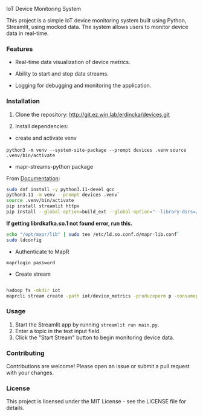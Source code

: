 IoT Device Monitoring System

This project is a simple IoT device monitoring system built using Python, Streamlit, using mocked data. The system allows users to monitor device data in real-time.

### Features

- Real-time data visualization of device metrics.

- Ability to start and stop data streams.

- Logging for debugging and monitoring the application.

### Installation

1. Clone the repository: http://git.ez.win.lab/erdincka/devices.git

2. Install dependencies:

- create and activate venv

`python3 -m venv --system-site-package --prompt devices .venv`
`source .venv/bin/activate`

- mapr-streams-python package

From [Documentation](https://support.hpe.com/hpesc/public/docDisplay?docId=sf000102990en_us&docLocale=en_US):

```bash
sudo dnf install -y python3.11-devel gcc
python3.11 -m venv --prompt devices .venv`
source .venv/bin/activate
pip install streamlit httpx
pip install --global-option=build_ext --global-option="--library-dirs=/opt/mapr/lib" --global-option="--include-dirs=/opt/mapr/include/" mapr-streams-python
```

<!-- cp -R .venv/lib/python3.11/site-packages/mapr_streams_python-0.11.0.2-py3.6.egg-info .venv/lib/python3.6/site-packages/mapr_streams_python -->

**If getting librdkafka.so.1 not found error, run this.**

```bash
echo "/opt/mapr/lib" | sudo tee /etc/ld.so.conf.d/mapr-lib.conf`
sudo ldconfig
```

- Authenticate to MapR

`maprlogin password`

- Create stream

```bash

hadoop fs -mkdir iot
maprcli stream create -path iot/device_metrics -produceperm p -consumeperm p -topicperm p

```

### Usage

1. Start the Streamlit app by running `streamlit run main.py`.
2. Enter a topic in the text input field.
3. Click the "Start Stream" button to begin monitoring device data.

### Contributing

Contributions are welcome! Please open an issue or submit a pull request with your changes.

### License

This project is licensed under the MIT License - see the LICENSE file for details.
